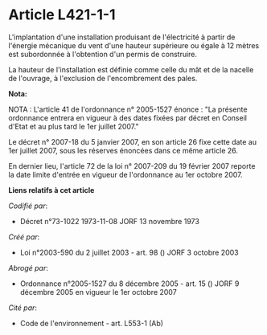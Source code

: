 # Article L421-1-1

L'implantation d'une installation produisant de l'électricité à partir de l'énergie mécanique du vent d'une hauteur
supérieure ou égale à 12 mètres est subordonnée à l'obtention d'un permis de construire.

La hauteur de l'installation est définie comme celle du mât et de la nacelle de l'ouvrage, à l'exclusion de l'encombrement
des pales.

**Nota:**

NOTA : L'article 41 de l'ordonnance n° 2005-1527 énonce : "La présente ordonnance entrera en vigueur à des dates fixées par
décret en Conseil d'Etat et au plus tard le 1er juillet 2007."

Le décret n° 2007-18 du 5 janvier 2007, en son article 26 fixe cette date au 1er juillet 2007, sous les réserves énoncées
dans ce même article 26.

En dernier lieu, l'article 72 de la loi n° 2007-209 du 19 février 2007 reporte la date limite d'entrée en vigueur de
l'ordonnance au 1er octobre 2007.

**Liens relatifs à cet article**

_Codifié par_:

  - Décret n°73-1022 1973-11-08 JORF 13 novembre 1973

_Créé par_:

  - Loi n°2003-590 du 2 juillet 2003 - art. 98 () JORF 3 octobre 2003

_Abrogé par_:

  - Ordonnance n°2005-1527 du 8 décembre 2005 - art. 15 () JORF 9 décembre 2005 en vigueur le 1er octobre 2007

_Cité par_:

  - Code de l'environnement - art. L553-1 (Ab)
